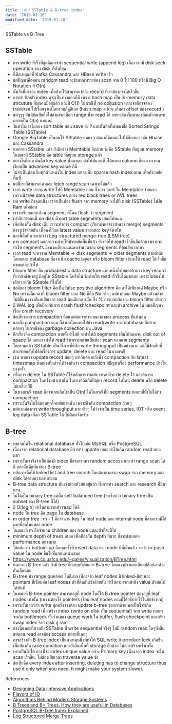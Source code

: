```yaml
---
title: 'สรุป SSTable & B-tree index'
date: '2019-01-10'
modified_date: '2019-01-10'
---
```


SSTable vs B-Tree
<!--more-->
## SSTable 
* การ write ที่เร็วที่สุดคือการทำ sequential write (append log) เนื่องจากมี disk seek operation ของ disk ที่ต่ำที่สุด
* นี้คือเหตุผลที่ Kafka Cassandra และ HBase write เร็ว 
* แต่ปัญหาคือตอน random read จะช้ามากเพราะต้อง scan จาก 0 ไป 100 หรือมี Big O Notation ที่ O(n)
* นั้นจึงที่มาของ index เพื่อช่วยให้สามารถเข้าถึง record ที่เราต้องการได้เร็วขึ้น
* การทำ hash index ดูจะเป็นทางออกที่ดี เพราะ hash map เป็น in-memory data strcuture ที่ทุกคนมีอยู่แล้ว และมี O(1) ในกรณีที่ no collusion หากเจอก็อาจต้อง traverse ไปเรื่อยๆ แต่โดยรวมก็ดูดีเลย (hash map = k:v เก็บค่า offset ของ record )
* แต่ๆๆๆ มันมีข้อเสียคือไม่สามารถเลือก range ที่จะ read ได้ เพราะต้องจิ้มหาเองทีละตัวจนครบ กลายเป็น O(n) แทนละ
* งั้นทำไมเราไม่ลอง sort table ก่อน save ล่ะ ? และนั้นคือที่มาของชื่อ Sorted Strings Table (SSTable) 
* Google BigTable เป็นคนใช้ SStable คนแรก ต่อมาก็มีคนนำไปใช้อีกเยอะ เช่น Hbase และ Cassandra
* นอกจาก SStable แล้ว ยังมีคำว่า Memtable อีกด้วย ซึ่งคือ SStable ที่อยู่บน memory ในขณะที่ SStable คือ table ที่อยู่บน storage แล้ว
* อย่างไรก็ตาม มันคือ key value นั้นแหละ ต่อให้มันจะเก็บได้หลาย column ก็ตาม บางคนเรียกเป็น advanced key value ก็มี
* ไม่จำเป็นต้องเก็บทุกตำแหน่งใน index แต่จะเก็บ sparse hash index แทน เพื่อประหยัดพื้นที่ 
* แค่นี้เราก็สามารถเดาและ fetch range scan เฉพาะได้แล้ว
* เวลา write เราจะ write ไปที่ Memtable ก่อน ซึ่งการ sort ใน Memtable ง่ายมาก เพราะมี tree data structures อย่าง red black trees or AVL trees 
* พอ write ถึงจุดหนึ่ง เราจำเป็นต้อง flush จาก memory ลงไปที่ disk (SSTable) ไม่งั้น Ram เต็มก่อน  
* เราจะเรียกแต่ละก้อน segment ที่โดน flush ว่า segment
* เท่ากับว่าตอนนี้ on disk มี sort table segments เยอะไปหมด
* เพื่อป้องกัน disk เต็ม เราจะทำการ compact (เรียกภาษาชาวบ้านว่า merge) segments ต่างๆเข้าด้วยกัน เพื่อคงไว้แต่ latest value ของแต่ละ key เท่านั้น
* และนี้คือที่มาของคำว่า Log-structured merge-tree (LSM tree) 
* การ compact นอกจากจะช่วยให้ประหยัดพื้นที่แล้ว ยังช่วยให้ read เร็วขึ้นอีกด้วย เพราะจะทำให้ segments มีขนาดเล็กลงและลดจำนวนของ segments ที่ต้อเสียเวลาหา
* เวลา read จะหาจาก Memtable => disk segments => older segments ตามลำดับ โดยแต่ละ database ก็อาจเพิ่ม cache layer หรือ bloom filter เข้ามาให้ read ได้เร็วขึ้นตามแต่ละเจ้าไป 
* bloom filter คือ probabilistic data structure แบบหนึ่งที่ช่วยเดาด้วยว่า key record ที่เรากำลังหาอยู่ มีอยู่ใน SStable นี้หรือไม่ ซึ่งช่วยให้ read เร็วขึ้นได้มากเลย เพราะไม่ต้องไปเสียเวลากับ SStable ที่ไม่ใช่
* ข้อดีของ bloom filter คือเป็น false positive algorithm คือเดาได้เพียงแค่ Maybe หรือ No เพราะงั้นเวลาที่ bloom filter บอก No ก็คือ No จริงๆ แต่หากบอก Maybe แล้วพลาดไม่มีขึ้นมา เราก็แค่เสียเวลา read นิดเดียวเท่านั้น ซึ่ง % การบอกผิดของ bloom filter ต่ำมาก
* มี WAL log เพื่อป้องกันการ crash flush/checkpoint และทำ archive ได้ หมดปัญหาเรื่อง crash recovery 
* ข้อเสียของการ compaction คือยากต่อการคำนวณเวลาของ process ที่แน่นอน
* และยิ่ง compaction นาน ก็ส่งผลโดยตรงไปยัง read/write ของ database อีกด้วย คล้ายๆ ในกรณีของ garbage collection บน Java 
* อีกเรื่องคือ compaction หากตั้งค่าไม่ดี จะทำให้มี segments เต็มไปหมดจน disk out of space ได้ และอาจทำให้ read ช้าเพราะกลายเป็นต้อง scan หาหลาย segments
* โดยรวมแล้ว SSTable เป็นวิธีการที่ดีกับ write throughput เป็นอย่างมาก แต่ก็มีข้อเสียที่ต้องจ่ายกลับไปคือเรื่องการ update, delete และ read ในบางกรณี
* เช่น หากเรา update record บ่อยๆ เท่ากับต้องหวังพึ่ง compaction กับ latest timestmap ซึ่งอย่างที่กล่าวไปข้างต้นว่า compaction มีปัญหาเรื่อง performance บ้างในบางครั้ง
* หรือการ delete ใน SSTable ก็ใช้หลักการ mark row ที่จะ delete ไว้ และต้องรอ compaction ในครั้งหน้าเท่านั้น ในบางกณีเกิดปัญหา record ไม่โดน delete หรือ delete ไม่เกลี้ยงก็มี
* ในบางกรณี read ก็อาจเลยเถิดไปเป็น O(n) ได้ในกรณีที่มี segments เยอะๆที่ยังไม่ได้ทำ compaction
* เพราะงั้นจึงไม่ได้ตอบทุกโจทย์ขนาดนั้น เพราะอิงกับ compaction ล้วนๆ 
* แต่หากต้องการ write throughput มากจริงๆ ไม่ว่าจะเป็น time series, IOT หรือ event log data เลือก SSTable ได้ ไม่ผิดหวังครับ

## B-tree 
* พบเจอได้ใน relational database ทั่วไปเช่น MySQL หรือ PostgreSQL
* เนื่องจาก relational database มีการทำ update เยอะ ทำให้เกิด random read เยอะมาก
* เพราะงั้นเราจึงจำเป็นต้องมี index ที่สามารถทำ random access และทำ range scan ได้ดี และนั้นคือที่มาของ B-tree
* หลักการคือใช้ linked list and tree search โดยต้องสามารถ swap จาก memory และ disk ได้ตามความเหมาะสม
* B-tree data structure มันเจ๋งด้วยตัวมันอยู่แล้ว ทั้งการทำ search และ research ที่มีมานาน
* ไม่ได้เป็น binary tree แต่คือ self balanced tree (จะเรียกว่า binary tree เป็น subset ของ B-tree ก็ได้)
* มี O(log n) ทำให้สามารถทำ read ได้ดี 
* node ใน tree คือ page ใน database
* m order tree : m - 1 คือจำนวน key ใน leaf node และ internal node ที่สามารถมีได้มากที่สุดในแต่ละ node
* ในขณะที่ m คือจำนวน children ของ node แต่ละตัวที่จะมีได้
* minimum depth of trees เสมอ เพื่อป้องกัน depth ที่มาก ซึ่งจะส่งผลต่อ performance อย่างมาก
* ใช้หลักการ bottom-up คือทุกครั้งที่ insert data หาก node มีที่เต็มแล้ว จะทำการ push value ใน node ขึ้นไปชั้นก่อนหน้าเสมอ
* https://www.cs.usfca.edu/~galles/visualization/BTree.html
* นอกจาก B-tree แล้ว ยังมี tree อีกแบบที่เรียกว่า B+tree โดยอาจมีรายละเอียดปลีกย่อยต่างกันเล็กน้อย
* B+tree ทำ range queries ได้ดีมาก เนื่องจาก leaf nodes มี linked-list และ pointers ที่เชื่อมต่อ leaf nodes ตัวที่ติดกันเข้าด้วยกัน ทำให้สามารถเข้าถึง value ตัวต่อไปได้ทันที
* ในขณะที่ B-tree pointer สามารถอยู่ที่ node ใดก็ได้ B+tree pointer ต้องอยู่ที่ leaf nodes เท่านั้น (เพราะต้องใช้ pointers เชื่อม leaf nodes ตามที่ได้อธิบายไว้ในข้อข้างบน)
* เพราะงั้นเวลาเรา write ทุกครั้ง เราต้อง update b-tree ของเราด้วย พอเป็นงี้จะเกิด random read เพื่อ สร้าง index  (write on disk เป็น sequential) หาก write เยอะๆ จะเกิด bottleneck ทั้งส่วนของ queue work ใน buffer, flush checkpoint และสร้าง swap index จาก disk สู่ ram
* ตรงนี้แหละที่ต่างกับ SSTable ที่ write sequential จริงๆ ไม่มี random read ใดๆทั้งสิ้น แต่ตอน read อาจต้อง access หลายที่เฉยๆ
* การสร้างตัว B-tree index เป็นสาเหตุหนึ่งที่ทำให้ SQL write ช้าเพราะมีการ lock เกิดขึ้นเพื่อป้องกัน race condition และยังกินเนื้อที่ storage อีกด้วย ไม่ควรสร้างพร่ำเพรื่อ
* หากเป็นไปได้ ควรที่จะ index unique value อย่าง Primary key เนื่องจาก index จะได้ scan เร็วขึ้น; ไม่ต้องเสียเวลา traverse value ซ้ำ
* ข้อเสียคือ every index after inserting, deleting has to change structure thus use it only when you need. It might make your system slower.


References

* [Designing Data-Intensive Applications](https://dataintensive.net/)
* [Flavors of IO](https://medium.com/databasss/on-disk-io-part-1-flavours-of-io-8e1ace1de017)
* [Algorithms Behind Modern Storage Systems](https://queue.acm.org/detail.cfm?id=3220266)
* [B Trees and B+ Trees. How they are useful in Databases](https://www.youtube.com/watch?v=aZjYr87r1b8)
* [PostgreSQL B-Tree Index Explained](https://www.qwertee.io/blog/postgresql-b-tree-index-explained-part-1/)
* [Log Structured Merge Trees](http://www.benstopford.com/2015/02/14/log-structured-merge-trees/)